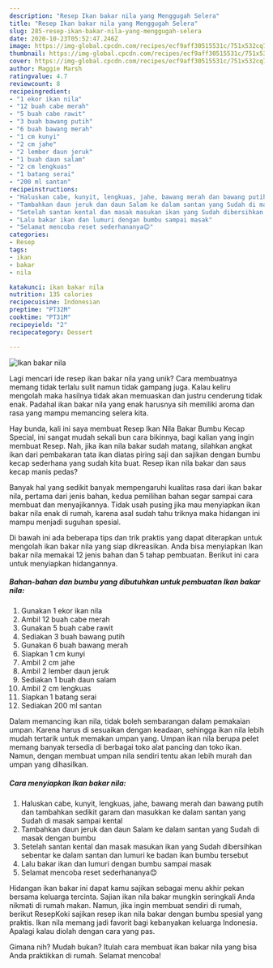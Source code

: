 ```yaml
---
description: "Resep Ikan bakar nila yang Menggugah Selera"
title: "Resep Ikan bakar nila yang Menggugah Selera"
slug: 285-resep-ikan-bakar-nila-yang-menggugah-selera
date: 2020-10-23T05:52:47.246Z
image: https://img-global.cpcdn.com/recipes/ecf9aff30515531c/751x532cq70/ikan-bakar-nila-foto-resep-utama.jpg
thumbnail: https://img-global.cpcdn.com/recipes/ecf9aff30515531c/751x532cq70/ikan-bakar-nila-foto-resep-utama.jpg
cover: https://img-global.cpcdn.com/recipes/ecf9aff30515531c/751x532cq70/ikan-bakar-nila-foto-resep-utama.jpg
author: Maggie Marsh
ratingvalue: 4.7
reviewcount: 8
recipeingredient:
- "1 ekor ikan nila"
- "12 buah cabe merah"
- "5 buah cabe rawit"
- "3 buah bawang putih"
- "6 buah bawang merah"
- "1 cm kunyi"
- "2 cm jahe"
- "2 lember daun jeruk"
- "1 buah daun salam"
- "2 cm lengkuas"
- "1 batang serai"
- "200 ml santan"
recipeinstructions:
- "Haluskan cabe, kunyit, lengkuas, jahe, bawang merah dan bawang putih dan tambahkan sedikit garam dan masukkan ke dalam santan yang Sudah di masak sampai kental"
- "Tambahkan daun jeruk dan daun Salam ke dalam santan yang Sudah di masak dengan bumbu"
- "Setelah santan kental dan masak masukan ikan yang Sudah dibersihkan sebentar ke dalam santan dan lumuri ke badan ikan bumbu tersebut"
- "Lalu bakar ikan dan lumuri dengan bumbu sampai masak"
- "Selamat mencoba reset sederhananya😊"
categories:
- Resep
tags:
- ikan
- bakar
- nila

katakunci: ikan bakar nila 
nutrition: 135 calories
recipecuisine: Indonesian
preptime: "PT32M"
cooktime: "PT31M"
recipeyield: "2"
recipecategory: Dessert

---
```



![Ikan bakar nila](https://img-global.cpcdn.com/recipes/ecf9aff30515531c/751x532cq70/ikan-bakar-nila-foto-resep-utama.jpg)

Lagi mencari ide resep ikan bakar nila yang unik? Cara membuatnya memang tidak terlalu sulit namun tidak gampang juga. Kalau keliru mengolah maka hasilnya tidak akan memuaskan dan justru cenderung tidak enak. Padahal ikan bakar nila yang enak harusnya sih memiliki aroma dan rasa yang mampu memancing selera kita.

Hay bunda, kali ini saya membuat Resep Ikan Nila Bakar Bumbu Kecap Special, ini sangat mudah sekali bun cara bikinnya, bagi kalian yang ingin membuat Resep. Nah, jika ikan nila bakar sudah matang, silahkan angkat ikan dari pembakaran tata ikan diatas piring saji dan sajikan dengan bumbu kecap sederhana yang sudah kita buat. Resep ikan nila bakar dan saus kecap manis pedas?

Banyak hal yang sedikit banyak mempengaruhi kualitas rasa dari ikan bakar nila, pertama dari jenis bahan, kedua pemilihan bahan segar sampai cara membuat dan menyajikannya. Tidak usah pusing jika mau menyiapkan ikan bakar nila enak di rumah, karena asal sudah tahu triknya maka hidangan ini mampu menjadi suguhan spesial.


Di bawah ini ada beberapa tips dan trik praktis yang dapat diterapkan untuk mengolah ikan bakar nila yang siap dikreasikan. Anda bisa menyiapkan Ikan bakar nila memakai 12 jenis bahan dan 5 tahap pembuatan. Berikut ini cara untuk menyiapkan hidangannya.

<!--inarticleads1-->

##### Bahan-bahan dan bumbu yang dibutuhkan untuk pembuatan Ikan bakar nila:

1. Gunakan 1 ekor ikan nila
1. Ambil 12 buah cabe merah
1. Gunakan 5 buah cabe rawit
1. Sediakan 3 buah bawang putih
1. Gunakan 6 buah bawang merah
1. Siapkan 1 cm kunyi
1. Ambil 2 cm jahe
1. Ambil 2 lember daun jeruk
1. Sediakan 1 buah daun salam
1. Ambil 2 cm lengkuas
1. Siapkan 1 batang serai
1. Sediakan 200 ml santan


Dalam memancing ikan nila, tidak boleh sembarangan dalam pemakaian umpan. Karena harus di sesuaikan dengan keadaan, sehingga ikan nila lebih mudah tertarik untuk memakan umpan yang. Umpan ikan nila berupa pelet memang banyak tersedia di berbagai toko alat pancing dan toko ikan. Namun, dengan membuat umpan nila sendiri tentu akan lebih murah dan umpan yang dihasilkan. 

<!--inarticleads2-->

##### Cara menyiapkan Ikan bakar nila:

1. Haluskan cabe, kunyit, lengkuas, jahe, bawang merah dan bawang putih dan tambahkan sedikit garam dan masukkan ke dalam santan yang Sudah di masak sampai kental
1. Tambahkan daun jeruk dan daun Salam ke dalam santan yang Sudah di masak dengan bumbu
1. Setelah santan kental dan masak masukan ikan yang Sudah dibersihkan sebentar ke dalam santan dan lumuri ke badan ikan bumbu tersebut
1. Lalu bakar ikan dan lumuri dengan bumbu sampai masak
1. Selamat mencoba reset sederhananya😊


Hidangan ikan bakar ini dapat kamu sajikan sebagai menu akhir pekan bersama keluarga tercinta. Sajian ikan nila bakar mungkin seringkali Anda nikmati di rumah makan. Namun, jika ingin membuat sendiri di rumah, berikut ResepKoki sajikan resep ikan nila bakar dengan bumbu spesial yang praktis. Ikan nila memang jadi favorit bagi kebanyakan keluarga Indonesia. Apalagi kalau diolah dengan cara yang pas. 

Gimana nih? Mudah bukan? Itulah cara membuat ikan bakar nila yang bisa Anda praktikkan di rumah. Selamat mencoba!
